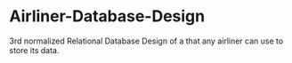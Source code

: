 # Airliner-Database-Design
3rd normalized Relational Database Design of a that any airliner can use to store its data.
